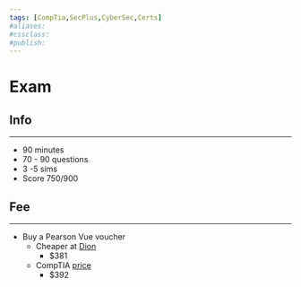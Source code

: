 ```yaml
---
tags: [CompTia,SecPlus,CyberSec,Certs]
#aliases:
#cssclass:
#publish:
---
```


# Exam

## Info
---
- 90 minutes
- 70 - 90 questions
- 3 -5 sims
- Score 750/900

## Fee
---
- Buy a Pearson Vue voucher
	- Cheaper at [Dion](https://cart.diontraining.com/comptia-security-voucher/)
		- $381
	- CompTIA [price](https://store.comptia.org/comptia-security-plus-exam-voucher/p/SEC-601-TSTV-20-C)
		- $392